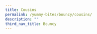 ```yaml
---
title: Cousins
permalink: /yummy-bites/bouncy/cousins/
description: ""
third_nav_title: Bouncy
---
```

